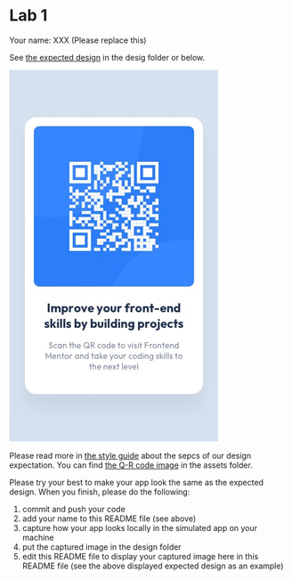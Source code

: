 # Lab 1

Your name: XXX (Please replace this)

See [the expected design](./design/mobile-design.jpg) in the desig folder or below.

![design](./design/mobile-design.jpg)

Please read more in [the style guide](./style-guide.md) about the sepcs of our design expectation. You can find [the Q-R code image](./assets/image-qr-code.png) in the assets folder.

Please try your best to make your app look the same as the expected design. When you finish, please do the following:

1. commit and push your code
2. add your name to this README file (see above)
3. capture how your app looks locally in the simulated app on your machine
4. put the captured image in the design folder
5. edit this README file to display your captured image here in this README file (see the above displayed expected design as an example)
